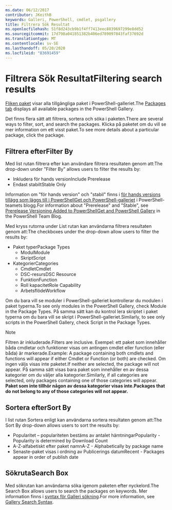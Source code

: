 ```yaml
---
ms.date: 06/12/2017
contributor: JKeithB
keywords: Galleri, PowerShell, cmdlet, psgallery
title: Filtrera Sök Resultat
ms.openlocfilehash: 51f8d243cb9b1f4ff7413eec8839697299e8dd52
ms.sourcegitcommit: 17d798a041851382b406ed789097843faf37692d
ms.translationtype: MT
ms.contentlocale: sv-SE
ms.lasthandoff: 05/20/2020
ms.locfileid: "83691459"
---
```

# <a name="filtering-search-results"></a><span data-ttu-id="d3a77-103">Filtrera Sök Resultat</span><span class="sxs-lookup"><span data-stu-id="d3a77-103">Filtering search results</span></span>

<span data-ttu-id="d3a77-104">[Fliken paket](https://www.powershellgallery.com/packages) visar alla tillgängliga paket i PowerShell-galleriet.</span><span class="sxs-lookup"><span data-stu-id="d3a77-104">The [Packages tab](https://www.powershellgallery.com/packages) displays all available packages in the PowerShell Gallery.</span></span>

<span data-ttu-id="d3a77-105">Det finns flera sätt att filtrera, sortera och söka i paketen.</span><span class="sxs-lookup"><span data-stu-id="d3a77-105">There are several ways to filter, sort, and search the packages.</span></span>
<span data-ttu-id="d3a77-106">Klicka på paketet om du vill se mer information om ett visst paket.</span><span class="sxs-lookup"><span data-stu-id="d3a77-106">To see more details about a particular package, click the package.</span></span>

## <a name="filter-by"></a><span data-ttu-id="d3a77-107">Filtrera efter</span><span class="sxs-lookup"><span data-stu-id="d3a77-107">Filter By</span></span>

<span data-ttu-id="d3a77-108">Med list rutan filtrera efter kan användare filtrera resultaten genom att:</span><span class="sxs-lookup"><span data-stu-id="d3a77-108">The drop-down under "Filter By" allows users to filter the results by:</span></span>

- <span data-ttu-id="d3a77-109">Inkludera för hands version</span><span class="sxs-lookup"><span data-stu-id="d3a77-109">Include Prerelease</span></span>
- <span data-ttu-id="d3a77-110">Endast stabilt</span><span class="sxs-lookup"><span data-stu-id="d3a77-110">Stable Only</span></span>

<span data-ttu-id="d3a77-111">Information om "för hands version" och "stabil" finns i [för hands versions tillägg som läggs till i PowerShellGet och PowerShell-galleriet](https://blogs.msdn.microsoft.com/powershell/2017/12/05/prerelease-versioning-added-to-powershellget-and-powershell-gallery/) i PowerShell-teamets blogg.</span><span class="sxs-lookup"><span data-stu-id="d3a77-111">For information about "Prerelease" and "Stable", see [Prerelease Versioning Added to PowerShellGet and PowerShell Gallery](https://blogs.msdn.microsoft.com/powershell/2017/12/05/prerelease-versioning-added-to-powershellget-and-powershell-gallery/) in the PowerShell Team Blog.</span></span>

<span data-ttu-id="d3a77-112">Med kryss rutorna under List rutan kan användarna filtrera resultaten genom att:</span><span class="sxs-lookup"><span data-stu-id="d3a77-112">The checkboxes under the drop-down allow users to filter the results by:</span></span>

- <span data-ttu-id="d3a77-113">Paket typer</span><span class="sxs-lookup"><span data-stu-id="d3a77-113">Package Types</span></span>
  - <span data-ttu-id="d3a77-114">Modul</span><span class="sxs-lookup"><span data-stu-id="d3a77-114">Module</span></span>
  - <span data-ttu-id="d3a77-115">Skript</span><span class="sxs-lookup"><span data-stu-id="d3a77-115">Script</span></span>
- <span data-ttu-id="d3a77-116">Kategorier</span><span class="sxs-lookup"><span data-stu-id="d3a77-116">Categories</span></span>
  - <span data-ttu-id="d3a77-117">Cmdlet</span><span class="sxs-lookup"><span data-stu-id="d3a77-117">Cmdlet</span></span>
  - <span data-ttu-id="d3a77-118">DSC-resurs</span><span class="sxs-lookup"><span data-stu-id="d3a77-118">DSC Resource</span></span>
  - <span data-ttu-id="d3a77-119">Funktion</span><span class="sxs-lookup"><span data-stu-id="d3a77-119">Function</span></span>
  - <span data-ttu-id="d3a77-120">Roll kapacitet</span><span class="sxs-lookup"><span data-stu-id="d3a77-120">Role Capability</span></span>
  - <span data-ttu-id="d3a77-121">Arbetsflöde</span><span class="sxs-lookup"><span data-stu-id="d3a77-121">Workflow</span></span>

<span data-ttu-id="d3a77-122">Om du bara vill se moduler i PowerShell-galleriet kontrollerar du modulen i paket typerna.</span><span class="sxs-lookup"><span data-stu-id="d3a77-122">To see only modules in the PowerShell Gallery, check Module in the Package Types.</span></span>
<span data-ttu-id="d3a77-123">På samma sätt kan du kontrol lera skriptet i paket typerna om du bara vill se skript i PowerShell-galleriet.</span><span class="sxs-lookup"><span data-stu-id="d3a77-123">Similarly, to see only scripts in the PowerShell Gallery, check Script in the Package Types.</span></span>

> [!NOTE]
> <span data-ttu-id="d3a77-124">Filtren är inkluderade.</span><span class="sxs-lookup"><span data-stu-id="d3a77-124">Filters are inclusive.</span></span>
> <span data-ttu-id="d3a77-125">Exempel: ett paket som innehåller båda cmdletar och funktioner visas om antingen cmdlet eller function (eller båda) är markerade.</span><span class="sxs-lookup"><span data-stu-id="d3a77-125">Example: A package containing both cmdlets and functions will appear if either Cmdlet or Function (or both) are checked.</span></span>
> <span data-ttu-id="d3a77-126">Om ingen väljs visas inte paketet.</span><span class="sxs-lookup"><span data-stu-id="d3a77-126">If neither are selected, the package will not appear.</span></span>
> <span data-ttu-id="d3a77-127">På samma sätt visas bara paket som innehåller en av dessa kategorier om du väljer alla kategorier.</span><span class="sxs-lookup"><span data-stu-id="d3a77-127">Similarly, if all categories are selected, only packages containing one of those categories will appear.</span></span>
> <span data-ttu-id="d3a77-128">**Paket som inte tillhör någon av dessa kategorier visas inte.**</span><span class="sxs-lookup"><span data-stu-id="d3a77-128">**Packages that do not belong to any of those categories will not appear.**</span></span>

## <a name="sort-by"></a><span data-ttu-id="d3a77-129">Sortera efter</span><span class="sxs-lookup"><span data-stu-id="d3a77-129">Sort By</span></span>

<span data-ttu-id="d3a77-130">I list rutan Sortera enligt kan användarna sortera resultaten genom att:</span><span class="sxs-lookup"><span data-stu-id="d3a77-130">The Sort By drop-down allows users to sort the results by:</span></span>

- <span data-ttu-id="d3a77-131">Popularitet – populariteten bestäms av antalet hämtningar</span><span class="sxs-lookup"><span data-stu-id="d3a77-131">Popularity - Popularity is determined by Download Count</span></span>
- <span data-ttu-id="d3a77-132">A-Z-alfabetiskt efter paket namn</span><span class="sxs-lookup"><span data-stu-id="d3a77-132">A-Z - Alphabetically by package name</span></span>
- <span data-ttu-id="d3a77-133">Senaste-paket visas i ordning av Publicerings datum</span><span class="sxs-lookup"><span data-stu-id="d3a77-133">Recent - Packages appear in order of publish date</span></span>

## <a name="search-box"></a><span data-ttu-id="d3a77-134">Sökruta</span><span class="sxs-lookup"><span data-stu-id="d3a77-134">Search Box</span></span>

<span data-ttu-id="d3a77-135">Med sökrutan kan användarna söka igenom paketen efter nyckelord.</span><span class="sxs-lookup"><span data-stu-id="d3a77-135">The Search Box allows users to search the packages on keywords.</span></span>
<span data-ttu-id="d3a77-136">Mer information finns i [syntax för Galleri sökning](search-syntax.md).</span><span class="sxs-lookup"><span data-stu-id="d3a77-136">For more information, see [Gallery Search Syntax](search-syntax.md).</span></span>
